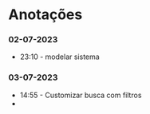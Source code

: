 # Anotações 

### 02-07-2023 

*  23:10 - modelar sistema

### 03-07-2023

*  14:55 - Customizar busca com filtros
*  